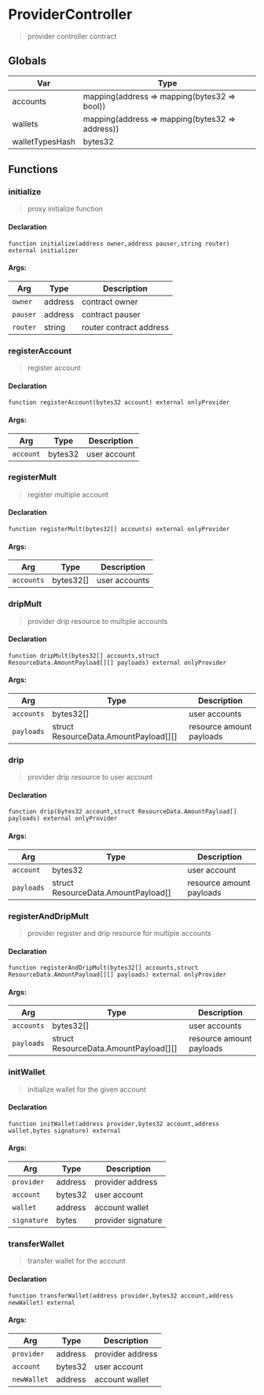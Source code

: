 # ProviderController



> provider controller contract

## Globals
| Var | Type |
| --- | --- |
| accounts | mapping(address => mapping(bytes32 => bool)) |
| wallets | mapping(address => mapping(bytes32 => address)) |
| walletTypesHash | bytes32 |

## Functions
### initialize

> proxy initialize function


#### Declaration
```
function initialize(address owner,address pauser,string router) external initializer
```

#### Args:
| Arg | Type | Description |
| --- | --- | --- |
|`owner` | address | contract owner
|`pauser` | address | contract pauser
|`router` | string | router contract address

### registerAccount

> register account


#### Declaration
```
function registerAccount(bytes32 account) external onlyProvider
```

#### Args:
| Arg | Type | Description |
| --- | --- | --- |
|`account` | bytes32 | user account

### registerMult

> register multiple account


#### Declaration
```
function registerMult(bytes32[] accounts) external onlyProvider
```

#### Args:
| Arg | Type | Description |
| --- | --- | --- |
|`accounts` | bytes32[] | user accounts

### dripMult

> provider drip resource to multiple accounts


#### Declaration
```
function dripMult(bytes32[] accounts,struct ResourceData.AmountPayload[][] payloads) external onlyProvider
```

#### Args:
| Arg | Type | Description |
| --- | --- | --- |
|`accounts` | bytes32[] | user accounts
|`payloads` | struct ResourceData.AmountPayload[][] | resource amount payloads

### drip

> provider drip resource to user account


#### Declaration
```
function drip(bytes32 account,struct ResourceData.AmountPayload[] payloads) external onlyProvider
```

#### Args:
| Arg | Type | Description |
| --- | --- | --- |
|`account` | bytes32 | user account
|`payloads` | struct ResourceData.AmountPayload[] | resource amount payloads

### registerAndDripMult

> provider register and drip resource for multiple accounts


#### Declaration
```
function registerAndDripMult(bytes32[] accounts,struct ResourceData.AmountPayload[][] payloads) external onlyProvider
```

#### Args:
| Arg | Type | Description |
| --- | --- | --- |
|`accounts` | bytes32[] | user accounts
|`payloads` | struct ResourceData.AmountPayload[][] | resource amount payloads

### initWallet

> initialize wallet for the given account


#### Declaration
```
function initWallet(address provider,bytes32 account,address wallet,bytes signature) external
```

#### Args:
| Arg | Type | Description |
| --- | --- | --- |
|`provider` | address | provider address
|`account` | bytes32 | user account
|`wallet` | address | account wallet
|`signature` | bytes | provider signature

### transferWallet

> transfer wallet for the account


#### Declaration
```
function transferWallet(address provider,bytes32 account,address newWallet) external
```

#### Args:
| Arg | Type | Description |
| --- | --- | --- |
|`provider` | address | provider address
|`account` | bytes32 | user account
|`newWallet` | address | account wallet


